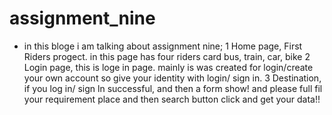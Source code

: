 # assignment_nine
* in this bloge i am talking about assignment nine;
1 Home page, First Riders progect. in this page has four riders card bus, train, car, bike
2 Login page, this is loge in page. mainly is was created for login/create your own account so give your identity with login/ sign in.
3 Destination, if you log in/ sign ln successful, and then a form show! and please full fil your requirement place and then search button click and get your data!!


